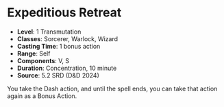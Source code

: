 # Expeditious Retreat

- **Level**: 1 Transmutation
- **Classes**: Sorcerer, Warlock, Wizard
- **Casting Time**: 1 bonus action
- **Range**: Self
- **Components**: V, S
- **Duration**: Concentration, 10 minute
- **Source**: 5.2 SRD (D&D 2024)

You take the Dash action, and until the spell ends, you can take that action again as a Bonus Action.

